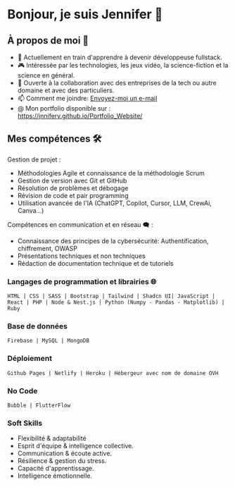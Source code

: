 # Bonjour, je suis Jennifer 👋

## À propos de moi 🚀

- 🌱 Actuellement en train d'apprendre à devenir développeuse fullstack.
- 🎮 Intéressée par les technologies, les jeux vidéo, la science-fiction et la science en général.
- 🤝 Ouverte à la collaboration avec des entreprises de la tech ou autre domaine et avec des particuliers.
- 📫 Comment me joindre: [Envoyez-moi un e-mail](mailto:jennv.contact@gmail.com)
- @ Mon portfolio disponible sur : https://jnniferv.github.io/Portfolio_Website/

## Mes compétences 🛠️

Gestion de projet :
- Méthodologies Agile et connaissance de la méthodologie Scrum
- Gestion de version avec Git et GitHub
- Résolution de problèmes et débogage
- Révision de code et pair programming
- Utilisation avancée de l'IA (ChatGPT, Copilot, Cursor, LLM, CrewAi, Canva...)

Compétences en communication et en réseau 🗨️ :
- Connaissance des principes de la cybersécurité: Authentification, chiffrement, OWASP
- Présentations techniques et non techniques
- Rédaction de documentation technique et de tutoriels

### Langages de programmation et librairies 🌐

```text
HTML | CSS | SASS | Bootstrap | Tailwind | Shadcn UI| JavaScript | React | PHP | Node & Nest.js | Python (Numpy - Pandas - Matplotlib) | Ruby
```
### Base de données

```text
Firebase | MySQL | MongoDB
```
### Déploiement

```text
Github Pages | Netlify | Heroku | Hébergeur avec nom de domaine OVH
```

### No Code

```text
Bubble | FlutterFlow
```

### Soft Skills

- Flexibilité & adaptabilité
- Esprit d'équipe & intelligence collective.
- Communication & écoute active.
- Résilience & gestion du stress.
- Capacité d'apprentissage.
- Intelligence émotionnelle.
